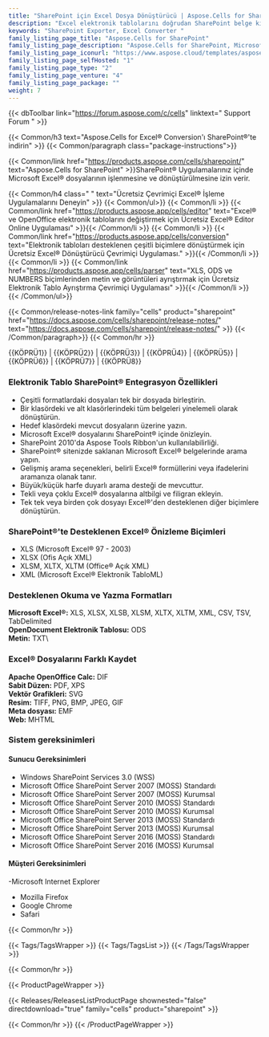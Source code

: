 ```yaml
---
title: "SharePoint için Excel Dosya Dönüştürücü | Aspose.Cells for SharePoint"
description: "Excel elektronik tablolarını doğrudan SharePoint belge kitaplığından 8'den fazla dosya biçimine dönüştürmek için SharePoint için Excel Dışa Aktarıcı'yı indirin."
keywords: "SharePoint Exporter, Excel Converter "
family_listing_page_title: "Aspose.Cells for SharePoint"
family_listing_page_description: "Aspose.Cells for SharePoint, Microsoft SharePoint içindeki Microsoft Excel dosyalarını dönüştürebilen esnek bir Excel elektronik tablo dönüştürücü uygulamasıdır. SharePoint'in yerel dosya biçimi desteğine dahil olmayan birkaç belge biçimini destekler."
family_listing_page_iconurl: "https://www.aspose.cloud/templates/aspose/App_Themes/V3/images/cells/272x272/aspose_cells-for-sharepoint.png"
family_listing_page_selfHosted: "1"
family_listing_page_type: "2"
family_listing_page_venture: "4"
family_listing_page_package: ""
weight: 7
---
```


{{< dbToolbar link="https://forum.aspose.com/c/cells" linktext=" Support Forum " >}}

{{< Common/h3 text="Aspose.Cells for Excel® Conversion'ı SharePoint®'te indirin"  >}}
{{< Common/paragraph class="package-instructions">}}

{{< Common/link href="https://products.aspose.com/cells/sharepoint/" text="Aspose.Cells for SharePoint"  >}}SharePoint® Uygulamalarınız içinde Microsoft Excel® dosyalarının işlenmesine ve dönüştürülmesine izin verir.

{{< Common/h4 class=" " text="Ücretsiz Çevrimiçi Excel® İşleme Uygulamalarını Deneyin" >}}
{{< Common/ul>}}
{{< Common/li >}} 
{{< Common/link href="https://products.aspose.app/cells/editor" text="Excel® ve OpenOffice elektronik tablolarını değiştirmek için Ücretsiz Excel® Editor Online Uygulaması"  >}}{{< /Common/li >}}
{{< Common/li >}} 
{{< Common/link href="https://products.aspose.app/cells/conversion" text="Elektronik tabloları desteklenen çeşitli biçimlere dönüştürmek için Ücretsiz Excel® Dönüştürücü Çevrimiçi Uygulaması."  >}}{{< /Common/li >}}
{{< Common/li >}} 
{{< Common/link href="https://products.aspose.app/cells/parser" text="XLS, ODS ve NUMBERS biçimlerinden metin ve görüntüleri ayrıştırmak için Ücretsiz Elektronik Tablo Ayrıştırma Çevrimiçi Uygulaması"  >}}{{< /Common/li >}}
{{< /Common/ul>}}

{{< Common/release-notes-link family="cells" product="sharepoint" href="https://docs.aspose.com/cells/sharepoint/release-notes/" text="https://docs.aspose.com/cells/sharepoint/release-notes/"  >}}
{{< /Common/paragraph>}}
{{< Common/hr >}}

{{KÖPRÜ1}} | {{KÖPRÜ2}} | {{KÖPRÜ3}} | {{KÖPRÜ4}} | {{KÖPRÜ5}} | {{KÖPRÜ6}} | {{KÖPRÜ7}} | {{KÖPRÜ8}}

### Elektronik Tablo SharePoint® Entegrasyon Özellikleri

- Çeşitli formatlardaki dosyaları tek bir dosyada birleştirin.
- Bir klasördeki ve alt klasörlerindeki tüm belgeleri yinelemeli olarak dönüştürün.
- Hedef klasördeki mevcut dosyaların üzerine yazın.
- Microsoft Excel® dosyalarını SharePoint® içinde önizleyin.
- SharePoint 2010'da Aspose Tools Ribbon'un kullanılabilirliği.
- SharePoint® sitenizde saklanan Microsoft Excel® belgelerinde arama yapın.
- Gelişmiş arama seçenekleri, belirli Excel® formüllerini veya ifadelerini aramanıza olanak tanır.
- Büyük/küçük harfe duyarlı arama desteği de mevcuttur.
- Tekli veya çoklu Excel® dosyalarına altbilgi ve filigran ekleyin.
- Tek tek veya birden çok dosyayı Excel®'den desteklenen diğer biçimlere dönüştürün.

### SharePoint®'te Desteklenen Excel® Önizleme Biçimleri

- XLS (Microsoft Excel® 97 - 2003)
- XLSX (Ofis Açık XML)
- XLSM, XLTX, XLTM (Office® Açık XML)
- XML (Microsoft Excel® Elektronik TabloML)

### Desteklenen Okuma ve Yazma Formatları

**Microsoft Excel®:** XLS, XLSX, XLSB, XLSM, XLTX, XLTM, XML, CSV, TSV, TabDelimited\
**OpenDocument Elektronik Tablosu:** ODS\
**Metin:** TXT\

### Excel® Dosyalarını Farklı Kaydet

**Apache OpenOffice Calc:** DIF\
**Sabit Düzen:** PDF, XPS\
**Vektör Grafikleri:** SVG\
**Resim:** TIFF, PNG, BMP, JPEG, GIF\
**Meta dosyası:** EMF\
**Web:** MHTML

### Sistem gereksinimleri

#### Sunucu Gereksinimleri

- Windows SharePoint Services 3.0 (WSS)
- Microsoft Office SharePoint Server 2007 (MOSS) Standardı
- Microsoft Office SharePoint Server 2007 (MOSS) Kurumsal
- Microsoft Office SharePoint Server 2010 (MOSS) Standardı
- Microsoft Office SharePoint Server 2010 (MOSS) Kurumsal
- Microsoft Office SharePoint Server 2013 (MOSS) Standardı
- Microsoft Office SharePoint Server 2013 (MOSS) Kurumsal
- Microsoft Office SharePoint Server 2016 (MOSS) Standardı
- Microsoft Office SharePoint Server 2016 (MOSS) Kurumsal

#### Müşteri Gereksinimleri

-Microsoft Internet Explorer
- Mozilla Firefox
- Google Chrome
- Safari

{{< Common/hr >}}

{{< Tags/TagsWrapper >}}
{{< Tags/TagsList >}}
{{< /Tags/TagsWrapper >}}

{{< Common/hr >}}

{{< ProductPageWrapper >}}

<!-- ReleasesListProductPage-->

{{< Releases/ReleasesListProductPage shownested="false"  directdownload="true" family="cells" product="sharepoint" >}}

<!-- /ReleasesListProductPage-->

{{< Common/hr >}}
{{< /ProductPageWrapper >}}

